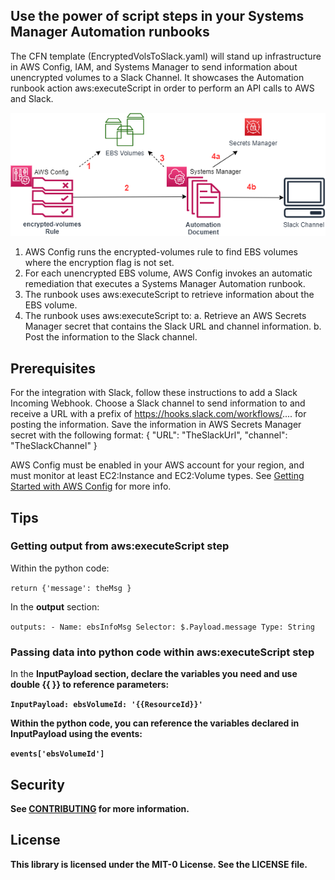 ## Use the power of script steps in your Systems Manager Automation runbooks
The CFN template (EncryptedVolsToSlack.yaml) will stand up infrastructure in AWS Config, IAM, and Systems Manager to send information about unencrypted volumes to a Slack Channel. It showcases the Automation runbook action aws:executeScript in order to perform an API calls to AWS and Slack. 

![Architecture Diagram](https://github.com/aws-samples/aws-systems-manager-executescript-slack/blob/main/ssm-executescriptdiagram.png)
1.	AWS Config runs the encrypted-volumes rule to find EBS volumes where the encryption flag is not set.
2.	For each unencrypted EBS volume, AWS Config invokes an automatic remediation that executes a Systems Manager Automation runbook.
3.	The runbook uses aws:executeScript to retrieve information about the EBS volume.
4.	The runbook uses aws:executeScript to:
  a.	Retrieve an AWS Secrets Manager secret that contains the Slack URL and channel information.
  b.	Post the information to the Slack channel.

## Prerequisites
For the integration with Slack, follow these instructions to add a Slack Incoming Webhook. Choose a Slack channel to send information to and receive a URL with a prefix of https://hooks.slack.com/workflows/.... for posting the information. Save the information in AWS Secrets Manager secret with the following format:
{
  "URL": "TheSlackUrl",
  "channel": "TheSlackChannel"
}


AWS Config must be enabled in your AWS account for your region, and must monitor at least EC2:Instance and EC2:Volume types. See [Getting Started with AWS Config](https://docs.aws.amazon.com/config/latest/developerguide/getting-started.html) for more info.

## Tips
### Getting output from aws:executeScript step
Within the python code:

`return {'message': theMsg }`

In the <strong>output</strong> section:

`outputs:
       - Name: ebsInfoMsg
         Selector: $.Payload.message
         Type: String
`

### Passing data into python code within aws:executeScript step
In the <strong>InputPayload<strong> section, declare the variables you need and use double {{ }} to reference parameters:
  
`InputPayload:
             ebsVolumeId: '{{ResourceId}}'`
             
Within the python code, you can reference the variables declared in InputPayload using the <strong>events</strong>:

`events['ebsVolumeId']
`


## Security

See [CONTRIBUTING](CONTRIBUTING.md#security-issue-notifications) for more information.

## License

This library is licensed under the MIT-0 License. See the LICENSE file.

